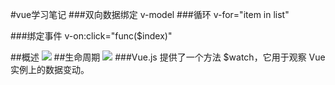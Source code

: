 #vue学习笔记
###双向数据绑定
v-model
###循环
 v-for="item in list"

###绑定事件
v-on:click="func($index)"


##概述
![](http://p6.qhimg.com/t019ba5ed0b3afde4d7.png)
##生命周期
![](http://cn.vuejs.org/images/lifecycle.png)
###Vue.js 提供了一个方法 $watch，它用于观察 Vue 实例上的数据变动。